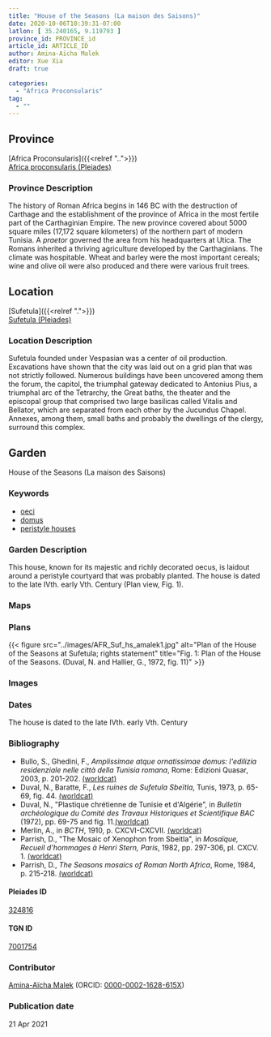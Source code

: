 ```yaml
---
title: "House of the Seasons (La maison des Saisons)"
date: 2020-10-06T10:39:31-07:00
latlon: [ 35.240165, 9.119793 ]
province_id: PROVINCE_id
article_id: ARTICLE_ID
author: Amina-Aïcha Malek
editor: Xue Xia
draft: true

categories:
  - "Africa Proconsularis"
tag:
  - ""
---
```


## Province
[Africa Proconsularis]({{<relref "..">}}) \
[Africa proconsularis (Pleiades)](https://pleiades.stoa.org/places/991341)

### Province Description
The history of Roman Africa begins in 146 BC with the destruction of Carthage and the establishment of the province of Africa in the most fertile part of the Carthaginian Empire. The new province covered about 5000 square miles (17,172 square kilometers) of the northern part of modern Tunisia. A *praetor* governed the area from his headquarters at Utica. The Romans inherited a thriving agriculture developed by the Carthaginians. The climate was hospitable. Wheat and barley were the most important cereals; wine and olive oil were also produced and there were various fruit trees.

## Location

[Sufetula]({{<relref ".">}}) \
[Sufetula (Pleiades)](https://pleiades.stoa.org/places/324816)

### Location Description

Sufetula founded under Vespasian was a center of oil production. Excavations have shown that the city was laid out on a grid plan that was not strictly followed. Numerous buildings have been uncovered among them the forum, the capitol, the triumphal gateway dedicated to Antonius Pius, a triumphal arc of the Tetrarchy, the Great baths, the theater and the episcopal group that comprised two large basilicas called Vitalis and Bellator, which are separated from each other by the Jucundus Chapel. Annexes, among them, small baths and probably the dwellings of the clergy, surround this complex.

<!-- LEAVE THIS BLANK FOR NOW -->

<!--## Sublocation-->

<!--
[AREA WITHIN LOCATION, LIKE “PALATINE HILL”](GEOREFERENCE LINK)
A sublocation is any area larger than an individual garden, but located within a location. I would always try to include a link to a controlled vocabulary here if possible. This ID may well be different from the Garden ID, e.g., Pompeii versus a Garden in one of the houses which has its own Pleiades ID.
-->

<!--### Sublocation Description-->

<!-- DESCRIPTION -->

## Garden
House of the Seasons (La maison des Saisons)

### Keywords
- [oeci](http://vocab.getty.edu/page/aat/300080791)
- [domus](http://vocab.getty.edu/page/aat/300005506)
- [peristyle houses](http://vocab.getty.edu/page/aat/300005452)

### Garden Description
 This house, known for its majestic and richly decorated oecus, is laidout around a peristyle courtyard that was probably planted. The house is dated to the late IVth. early Vth. Century (Plan view, Fig. 1).


### Maps

<!--
{{< figure src="IMG_URL" alt="ALT_TEXT" title="CAPTION" >}}
-->

### Plans
{{< figure src="../images/AFR_Suf_hs_amalek1.jpg" alt="Plan of the House of the Seasons at Sufetula; rights statement" title="Fig. 1: Plan of the House of the Seasons. (Duval, N. and Hallier, G., 1972, fig. 11)" >}}
<!--
{{< figure src="IMG_URL" alt="ALT_TEXT" title="CAPTION" >}}
-->

### Images

<!--
{{< figure src="IMG_URL" alt="ALT_TEXT" title="CAPTION" >}}
-->

### Dates
The house is dated to the late IVth. early Vth. Century

### Bibliography
* Bullo, S., Ghedini, F., *Amplissimae atque ornatissimae domus: l'edilizia residenziale nelle città della Tunisia romana*, Rome: Edizioni Quasar, 2003, p. 201-202. [(worldcat)](http://www.worldcat.org/oclc/989088620)
* Duval, N., Baratte, F., *Les ruines de Sufetula Sbeïtla*, Tunis, 1973, p. 65-69, fig. 44. [(worldcat)](http://www.worldcat.org/oclc/1107607946)
* Duval, N., "Plastique chrétienne de Tunisie et d'Algérie", in *Bulletin archéologique du Comité des Travaux Historiques et Scientifique BAC* (1972), pp. 69-75 and fig. 11.[(worldcat)](http://www.worldcat.org/oclc/888111893)
* Merlin, A., in *BCTH*, 1910, p. CXCVI-CXCVII. [(worldcat)](http://www.worldcat.org/oclc/224692325)
* Parrish, D., "The Mosaic of Xenophon from Sbeitla", in *Mosaïque, Recueil d’hommages à Henri Stern, Paris*, 1982, pp. 297-306, pl. CXCV. 1. [(worldcat)](http://www.worldcat.org/oclc/10727878)
* Parrish, D., *The Seasons mosaics of Roman North Africa*, Rome, 1984, p. 215-218. [(worldcat)](http://www.worldcat.org/oclc/1022822931)



<!--#### Periodo ID-->

<!-- [PERIODO_ID](https://pleiades.stoa.org/places/PLEIADES_ID) -->

#### Pleiades ID

[324816](https://pleiades.stoa.org/places/324816)

#### TGN ID
[7001754](http://vocab.getty.edu/page/tgn/7001754)

### Contributor
[Amina-Aïcha Malek](link) (ORCID: [0000-0002-1628-615X](https://orcid.org/0000-0002-1628-615X))

### Publication date

21 Apr 2021

<!--### Related articles-->

<!-- Links to other related articles. Leave blank for now -->
